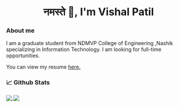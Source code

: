 <h1 align="center"> नमस्ते 👋, I'm Vishal Patil</h1>
<h3 align="left">About me</h3>
<p align='left'>I am a graduate student from NDMVP College of Engineering ,Nashik specializing in Information Technology. I am looking for full-time opportunities.</p><p align='left'> You can view my resume <a href='https://drive.google.com/file/d/1-EDsLAxNrC2xQjjbS8KZrvNlvWG6p8zH/view?usp=sharing?usp=sharing ' target=_blank><u>here</u>.</a></p>


### 📈 **Github Stats**

<a href="https://github.com/vishalPaatil">
<img align="center" src="https://github-readme-stats.vercel.app/api?username=vishalPaatil&show_icons=true&include_all_commits=true&theme=blue-green&count_private=true">
</a>
<a href="https://github.com/remcohalman/github-readme-stats">
<img align="center" src="https://github-readme-stats.anuraghazra1.vercel.app/api/top-langs/?username=vishalPaatil&layout=compact&theme=blue-green" />
</a>
